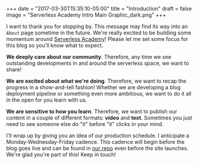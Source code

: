 +++
date = "2017-03-30T15:35:10-05:00"
title = "Introduction"
draft = false
image = "Serverless Academy Intro Main Graphic_dark.png"
+++

I want to thank you for stopping by. This message may find its way into an `About` page sometime in the future. We're really excited to be building some momentum around [Serverless Academy](http://www.serverlessacademy.com)! Please let me set some focus for this blog so you'll know what to expect.

**We deeply care about our community**. Therefore, any time we see outstanding developments in and around the serverless space, we want to share!

**We are excited about what we're doing**. Therefore, we want to recap the progress in a show-and-tell fashion! Whether we are developing a blog deployment pipeline or something even more ambitious, we want to do it all in the open for you learn with us.

**We are sensitive to how you learn**. Therefore, we want to publish our content in a couple of different formats: **video** and **text**. Sometimes you just need to see someone else do "it" before "it" clicks in your mind.

I'll wrap up by giving you an idea of our production schedule. I anticipate a Monday-Wednesday-Friday cadence. This cadence will begin before the blog goes live and can be found in [our repo](https://github.com/linuxacademy/serverless-blog) even before the site launches. We're glad you're part of this! Keep in touch!